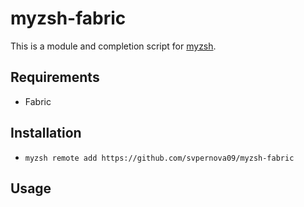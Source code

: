 # myzsh-fabric

This is a module and completion script for [myzsh](https://github.com/myzsh/myzsh).

## Requirements

* Fabric

## Installation

* `myzsh remote add https://github.com/svpernova09/myzsh-fabric`

## Usage

